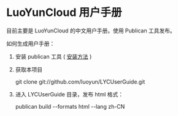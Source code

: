 LuoYunCloud 用户手册
===================

目前主要是 LuoYunCloud 的中文用户手册。使用 Publican 工具发布。

如何生成用户手册：

1. 安装 publican 工具 ( [安装方法](http://jfearn.fedorapeople.org/en-US/Publican/2.7/html/Users_Guide/chap-Users_Guide-Installing_Publican.html) )

2. 获取本项目

    git clone git://github.com/luoyun/LYCUserGuide.git

3. 进入 LYCUserGuide 目录，发布 html 格式：

    publican build --formats html --lang zh-CN 
